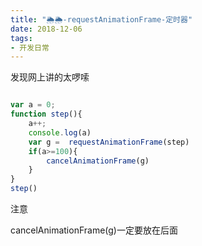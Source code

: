 ```yaml
---
title: "🌦🌦-requestAnimationFrame-定时器"
date: 2018-12-06
tags: 
- 开发日常
---
```

发现网上讲的太啰嗦
```js

var a = 0;
function step(){
    a++;
    console.log(a)
    var g =  requestAnimationFrame(step)
    if(a>=100){
        cancelAnimationFrame(g)
    }
}
step()

```
注意 

 cancelAnimationFrame(g)一定要放在后面
